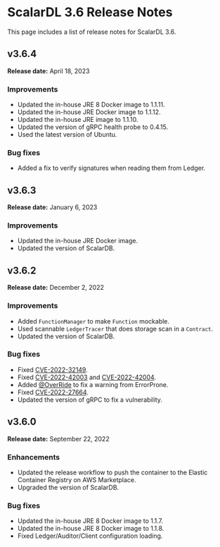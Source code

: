 # ScalarDL 3.6 Release Notes

This page includes a list of release notes for ScalarDL 3.6.

## v3.6.4

**Release date:** April 18, 2023

### Improvements

- Updated the in-house JRE 8 Docker image to 1.1.11.
- Updated the in-house JRE Docker image to 1.1.12.
- Updated the in-house JRE image to 1.1.10.
- Updated the version of gRPC health probe to 0.4.15.
- Used the latest version of Ubuntu.

### Bug fixes

- Added a fix to verify signatures when reading them from Ledger.

## v3.6.3

**Release date:** January 6, 2023

### Improvements

- Updated the in-house JRE Docker image.
- Updated the version of ScalarDB.

## v3.6.2

**Release date:** December 2, 2022

### Improvements

- Added `FunctionManager` to make `Function` mockable.
- Used scannable `LedgerTracer` that does storage scan in a `Contract`.
- Updated the version of ScalarDB.

### Bug fixes

- Fixed [CVE-2022-32149](https://github.com/advisories/GHSA-69ch-w2m2-3vjp "CVE-2022-32149").
- Fixed [CVE-2022-42003](https://github.com/advisories/GHSA-jjjh-jjxp-wpff) and [CVE-2022-42004](https://github.com/advisories/GHSA-rgv9-q543-rqg4).
- Added [@OverRide](https://github.com/OverRide) to fix a warning from ErrorProne.
- Fixed [CVE-2022-27664](https://github.com/advisories/GHSA-69cg-p879-7622).
- Updated the version of gRPC to fix a vulnerability.

## v3.6.0

**Release date:** September 22, 2022

### Enhancements

- Updated the release workflow to push the container to the Elastic Container Registry on AWS Marketplace.
- Upgraded the version of ScalarDB.

### Bug fixes

- Updated the in-house JRE 8 Docker image to 1.1.7.
- Updated the in-house JRE 8 Docker image to 1.1.8.
- Fixed Ledger/Auditor/Client configuration loading.
